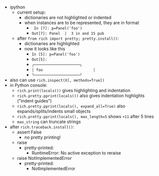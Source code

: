 - ipython
	- current setup:
		- dictionaries are not highlighted or indented
		- when instances are to be represented, they are in format
			- ` In [7]: p=Panel('foo')`
			- `Out[7]: Panel  |  3 in and 15 pub`
	- after `from rich import pretty; pretty.install()`:
		- dictionaries are highlighted
		- now it looks like this
			- `In [5]: p=Panel('foo')`
			- `Out[5]: `
			- `╭─────────────────────╮`
			- `│ foo                       │`
			- `╰─────────────────────╯`
- also can use `rich.inspect(X[, methods=True])`
- in Python console:
	- `rich.print(locals())` gives highlighting and indentation
	- `rich.pretty.pprint(locals())` also gives indentation highlights ("indent guides")
	- `rich.pretty.pprint(locals(), expand_all=True)` also expands/splits/indents small objects
	- `rich.pretty.pprint(locals(), max_length=5` shows `+11` after 5 lines
	- `max_string` can truncate strings
- after `rich.traceback.install()`:
	- assert False
		- no pretty printing!
	- raise
		- pretty-printed:
			- RuntimeError: No active exception to reraise
	- raise NotImplementedError
		- pretty-printed:
			- NotImplementedError